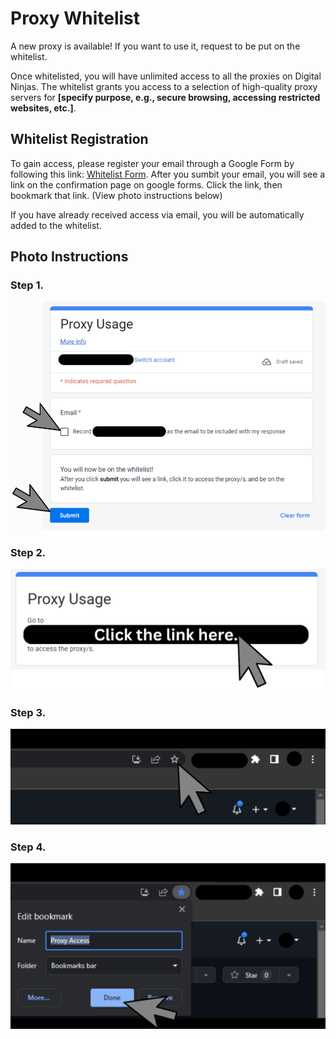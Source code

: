 # Proxy Whitelist

A new proxy is available! If you want to use it, request to be put on the whitelist.

Once whitelisted, you will have unlimited access to all the proxies on Digital Ninjas. The whitelist grants you access to a selection of high-quality proxy servers for **[specify purpose, e.g., secure browsing, accessing restricted websites, etc.]**.

## Whitelist Registration

To gain access, please register your email through a Google Form by following this link: [Whitelist Form](https://forms.gle/HaaVFmsASG1yXQEg6). After you sumbit your email, you will see a link on the confirmation page on google forms. Click the link, then bookmark that link. (View photo instructions below)

If you have already received access via email, you will be automatically added to the whitelist.

## Photo Instructions
### Step 1. 
![Click Sumbit](/ico/ste1.png)
### Step 2. 
![Click Link](/ico/ste2.png)
### Step 3. 
![Click Bookmark](/ico/step3.png)
### Step 4. 
![Click Done](/ico/step4.png)
